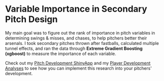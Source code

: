 # Variable Importance in Secondary Pitch Design
My main goal was to figure out the rank of importance in pitch variables in determining swings & misses, and chases, to help pitchers better their arsenals. I took secondary pitches thrown after fastballs, calculated multiple tunnel effects, and ran the data through **Extreme Gradient Boosting (xgboost)** to measure the importance of each variable.

Check out my [Pitch Development ShinyApp](https://danielthom18.shinyapps.io/mlb_pitch_development_app/) and my [Player Development Analyses](https://github.com/djt-5/Baseball-Analytics/tree/main/Player%20Development%20Analysis) to see how you can implement this research into your pitchers' development.
